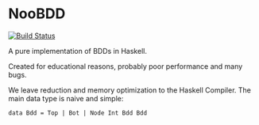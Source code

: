NooBDD
======

[![Build Status](https://travis-ci.org/m4lvin/NooBDD.svg?branch=master)](https://travis-ci.org/m4lvin/NooBDD)

A pure implementation of BDDs in Haskell.

Created for educational reasons, probably poor performance and many bugs.

We leave reduction and memory optimization to the Haskell Compiler.
The main data type is naive and simple:

    data Bdd = Top | Bot | Node Int Bdd Bdd
